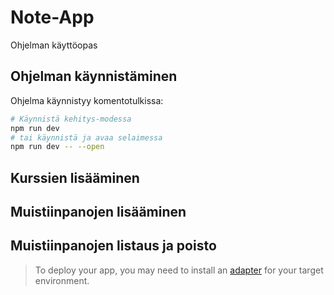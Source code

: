 # Note-App

Ohjelman käyttöopas

## Ohjelman käynnistäminen

Ohjelma käynnistyy komentotulkissa:

```bash
# Käynnistä kehitys-modessa
npm run dev
# tai käynnistä ja avaa selaimessa
npm run dev -- --open
```

## Kurssien lisääminen




## Muistiinpanojen lisääminen



## Muistiinpanojen listaus ja poisto



> To deploy your app, you may need to install an [adapter](https://kit.svelte.dev/docs/adapters) for your target environment.
